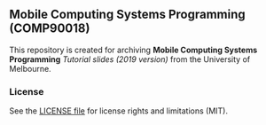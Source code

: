 ## Mobile Computing Systems Programming (COMP90018)
This repository is created for archiving **Mobile Computing Systems Programming** *Tutorial slides (2019 version)* from the University of Melbourne.

### License
See the [LICENSE file](./LICENSE.md) for license rights and limitations (MIT).
